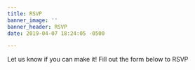 ```yaml
---
title: RSVP
banner_image: ''
banner_header: RSVP
date: 2019-04-07 18:24:05 -0500

---
```

Let us know if you can make it! Fill out the form below to RSVP
